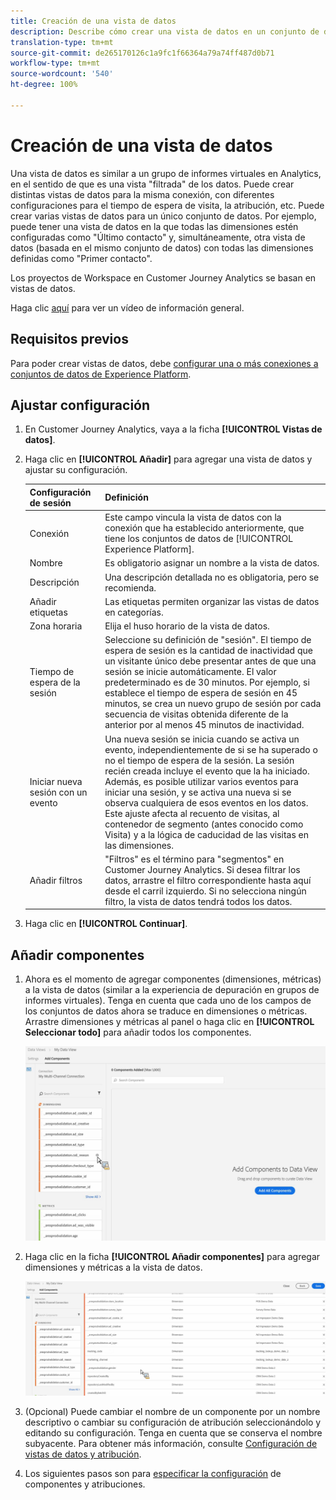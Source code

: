 ```yaml
---
title: Creación de una vista de datos
description: Describe cómo crear una vista de datos en un conjunto de datos de Platform en Customer Journey Analytics (CJA).
translation-type: tm+mt
source-git-commit: de265170126c1a9fc1f66364a79a74ff487d0b71
workflow-type: tm+mt
source-wordcount: '540'
ht-degree: 100%

---
```



# Creación de una vista de datos

Una vista de datos es similar a un grupo de informes virtuales en Analytics, en el sentido de que es una vista &quot;filtrada&quot; de los datos. Puede crear distintas vistas de datos para la misma conexión, con diferentes configuraciones para el tiempo de espera de visita, la atribución, etc. Puede crear varias vistas de datos para un único conjunto de datos. Por ejemplo, puede tener una vista de datos en la que todas las dimensiones estén configuradas como &quot;Último contacto&quot; y, simultáneamente, otra vista de datos (basada en el mismo conjunto de datos) con todas las dimensiones definidas como &quot;Primer contacto&quot;.

Los proyectos de Workspace en Customer Journey Analytics se basan en vistas de datos.

Haga clic [aquí](https://docs.adobe.com/content/help/en/platform-learn/tutorials/cja/basic-configuration-for-data-views.html) para ver un vídeo de información general.

## Requisitos previos

Para poder crear vistas de datos, debe [configurar una o más conexiones a conjuntos de datos de Experience Platform](/help/connections/create-connection.md).

## Ajustar configuración

1. En Customer Journey Analytics, vaya a la ficha **[!UICONTROL Vistas de datos]**.

1. Haga clic en **[!UICONTROL Añadir]** para agregar una vista de datos y ajustar su configuración.

   | Configuración de sesión | Definición |
   |---|---|
   | Conexión | Este campo vincula la vista de datos con la conexión que ha establecido anteriormente, que tiene los conjuntos de datos de [!UICONTROL Experience Platform]. |
   | Nombre | Es obligatorio asignar un nombre a la vista de datos. |
   | Descripción | Una descripción detallada no es obligatoria, pero se recomienda. |
   | Añadir etiquetas | Las etiquetas permiten organizar las vistas de datos en categorías. |
   | Zona horaria | Elija el huso horario de la vista de datos. |
   | Tiempo de espera de la sesión | Seleccione su definición de &quot;sesión&quot;. El tiempo de espera de sesión es la cantidad de inactividad que un visitante único debe presentar antes de que una sesión se inicie automáticamente. El valor predeterminado es de 30 minutos. Por ejemplo, si establece el tiempo de espera de sesión en 45 minutos, se crea un nuevo grupo de sesión por cada secuencia de visitas obtenida diferente de la anterior por al menos 45 minutos de inactividad. <!--This setting impacts not only your visit counts, but also how visit segment containers are evaluated, and the visit expiration logic for any eVars expiring on visit. Decreasing the session timeout will likely increase the total number of visits in your reporting, while increasing the visit timeout will likely decrease the total number of visits in your reporting. This needs to be reviewed.--> |
   | Iniciar nueva sesión con un evento | Una nueva sesión se inicia cuando se activa un evento, independientemente de si se ha superado o no el tiempo de espera de la sesión. La sesión recién creada incluye el evento que la ha iniciado. Además, es posible utilizar varios eventos para iniciar una sesión, y se activa una nueva si se observa cualquiera de esos eventos en los datos. Este ajuste afecta al recuento de visitas, al contenedor de segmento (antes conocido como Visita) y a la lógica de caducidad de las visitas en las dimensiones. |
   | Añadir filtros | &quot;Filtros&quot; es el término para &quot;segmentos&quot; en Customer Journey Analytics. Si desea filtrar los datos, arrastre el filtro correspondiente hasta aquí desde el carril izquierdo. Si no selecciona ningún filtro, la vista de datos tendrá todos los datos. |

1. Haga clic en **[!UICONTROL Continuar]**.

## Añadir componentes

1. Ahora es el momento de agregar componentes (dimensiones, métricas) a la vista de datos (similar a la experiencia de depuración en grupos de informes virtuales). Tenga en cuenta que cada uno de los campos de los conjuntos de datos ahora se traduce en dimensiones o métricas. Arrastre dimensiones y métricas al panel o haga clic en **[!UICONTROL Seleccionar todo]** para añadir todos los componentes.

   ![](assets/add-all-components.png)

1. Haga clic en la ficha **[!UICONTROL Añadir componentes]** para agregar dimensiones y métricas a la vista de datos.

   ![](assets/add-all-components2.png)

1. (Opcional) Puede cambiar el nombre de un componente por un nombre descriptivo o cambiar su configuración de atribución seleccionándolo y editando su configuración. Tenga en cuenta que se conserva el nombre subyacente. Para obtener más información, consulte [Configuración de vistas de datos y atribución](/help/data-views/configure-dataviews.md).

1. Los siguientes pasos son para [especificar la configuración](/help/data-views/configure-dataviews.md) de componentes y atribuciones.